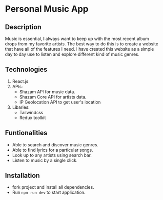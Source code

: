 # Personal Music App


## Description

Music is essential, I always want to keep up with the most recent album drops from my favorite artists. The best way to do this is to 
create a website that have all of the features I need. I have created this website as a simple day to day use to listen and explore different kind of music genres. 

## Technologies

1. React.js
2. APIs:
   - Shazam API for music data.
   - Shazam Core API for artists data.
   - IP Geolocation API to get user's location
3. Libaries:
   - Tailwindcss
   - Redux toolkit 

## Funtionalities
   - Able to search and discover music genres.
   - Able to find lyrics for a particular songs.
   - Look up to any artists using search bar.
   - Listen to music by a single click.

## Installation
   - fork project and install all dependencies.
   - Run `npm run dev` to start application.



